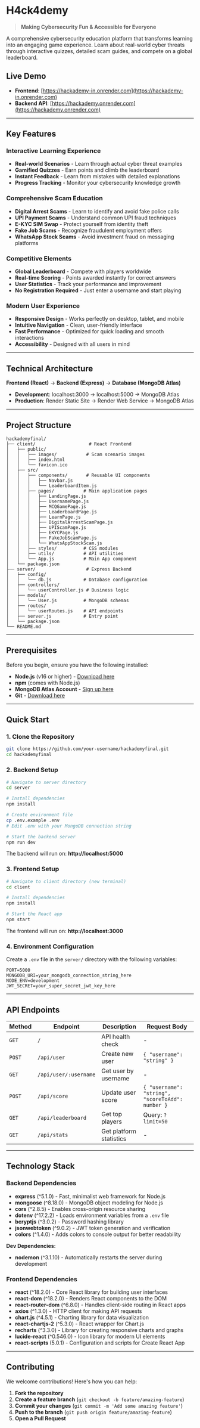 # H4ck4demy 

> **Making Cybersecurity Fun & Accessible for Everyone**

A comprehensive cybersecurity education platform that transforms learning into an engaging game experience. Learn about real-world cyber threats through interactive quizzes, detailed scam guides, and compete on a global leaderboard.

##  Live Demo
- **Frontend**: [https://hackademy-in.onrender.com](https://hackademy-in.onrender.com)
- **Backend API**: [https://hackademy.onrender.com](https://hackademy.onrender.com)

---

##  Key Features

###  **Interactive Learning Experience**
- **Real-world Scenarios** - Learn through actual cyber threat examples
- **Gamified Quizzes** - Earn points and climb the leaderboard
- **Instant Feedback** - Learn from mistakes with detailed explanations
- **Progress Tracking** - Monitor your cybersecurity knowledge growth

###  **Comprehensive Scam Education**
- **Digital Arrest Scams** - Learn to identify and avoid fake police calls
- **UPI Payment Scams** - Understand common UPI fraud techniques
- **E-KYC SIM Swap** - Protect yourself from identity theft
- **Fake Job Scams** - Recognize fraudulent employment offers
- **WhatsApp Stock Scams** - Avoid investment fraud on messaging platforms

###  **Competitive Elements**
- **Global Leaderboard** - Compete with players worldwide
- **Real-time Scoring** - Points awarded instantly for correct answers
- **User Statistics** - Track your performance and improvement
- **No Registration Required** - Just enter a username and start playing

###  **Modern User Experience**
- **Responsive Design** - Works perfectly on desktop, tablet, and mobile
- **Intuitive Navigation** - Clean, user-friendly interface
- **Fast Performance** - Optimized for quick loading and smooth interactions
- **Accessibility** - Designed with all users in mind

---

##  Technical Architecture

**Frontend (React)** → **Backend (Express)** → **Database (MongoDB Atlas)**  
- **Development**: localhost:3000 → localhost:5000 → MongoDB Atlas
- **Production**: Render Static Site → Render Web Service → MongoDB Atlas

---

##  Project Structure
```
hackademyfinal/
├── client/                    # React Frontend
│   ├── public/
│   │   ├── images/           # Scam scenario images
│   │   ├── index.html
│   │   └── favicon.ico
│   ├── src/
│   │   ├── components/       # Reusable UI components
│   │   │   ├── Navbar.js
│   │   │   └── LeaderboardItem.js
│   │   ├── pages/           # Main application pages
│   │   │   ├── LandingPage.js
│   │   │   ├── UsernamePage.js
│   │   │   ├── MCQGamePage.js
│   │   │   ├── LeaderboardPage.js
│   │   │   ├── LearnPage.js
│   │   │   ├── DigitalArrestScamPage.js
│   │   │   ├── UPIScamPage.js
│   │   │   ├── EKYCPage.js
│   │   │   ├── FakeJobScamPage.js
│   │   │   └── WhatsAppStockScam.js
│   │   ├── styles/          # CSS modules
│   │   ├── utils/           # API utilities
│   │   └── App.js           # Main App component
│   └── package.json
├── server/                   # Express Backend
│   ├── config/
│   │   └── db.js            # Database configuration
│   ├── controllers/
│   │   └── userController.js # Business logic
│   ├── models/
│   │   └── User.js          # MongoDB schemas
│   ├── routes/
│   │   └── userRoutes.js    # API endpoints
│   ├── server.js            # Entry point
│   └── package.json
└── README.md
```

---

##  Prerequisites

Before you begin, ensure you have the following installed:
- **Node.js** (v16 or higher) - [Download here](https://nodejs.org)  
- **npm** (comes with Node.js)  
- **MongoDB Atlas Account** - [Sign up here](https://www.mongodb.com/atlas)  
- **Git** - [Download here](https://git-scm.com)  

---

##  Quick Start

### 1. Clone the Repository
```bash
git clone https://github.com/your-username/hackademyfinal.git
cd hackademyfinal
```

### 2. Backend Setup
```bash
# Navigate to server directory
cd server

# Install dependencies
npm install

# Create environment file
cp .env.example .env
# Edit .env with your MongoDB connection string

# Start the backend server
npm run dev
```
The backend will run on: **http://localhost:5000**

### 3. Frontend Setup
```bash
# Navigate to client directory (new terminal)
cd client

# Install dependencies
npm install

# Start the React app
npm start
```
The frontend will run on: **http://localhost:3000**

### 4. Environment Configuration

Create a `.env` file in the `server/` directory with the following variables:
```env
PORT=5000
MONGODB_URI=your_mongodb_connection_string_here
NODE_ENV=development
JWT_SECRET=your_super_secret_jwt_key_here
```


---

##  API Endpoints

| Method | Endpoint              | Description              | Request Body |
|--------|-----------------------|--------------------------|--------------|
| `GET`  | `/`                   | API health check         | - |
| `POST` | `/api/user`           | Create new user          | `{ "username": "string" }` |
| `GET`  | `/api/user/:username` | Get user by username     | - |
| `POST` | `/api/score`          | Update user score        | `{ "username": "string", "scoreToAdd": number }` |
| `GET`  | `/api/leaderboard`    | Get top players          | Query: `?limit=50` |
| `GET`  | `/api/stats`          | Get platform statistics  | - |

---

##  Technology Stack

### Backend Dependencies
- **express** (^5.1.0) - Fast, minimalist web framework for Node.js  
- **mongoose** (^8.18.0) - MongoDB object modeling for Node.js  
- **cors** (^2.8.5) - Enables cross-origin resource sharing  
- **dotenv** (^17.2.2) - Loads environment variables from a `.env` file  
- **bcryptjs** (^3.0.2) - Password hashing library
- **jsonwebtoken** (^9.0.2) - JWT token generation and verification
- **colors** (^1.4.0) - Adds colors to console output for better readability  

**Dev Dependencies:**  
- **nodemon** (^3.1.10) - Automatically restarts the server during development  

### Frontend Dependencies
- **react** (^18.2.0) - Core React library for building user interfaces  
- **react-dom** (^18.2.0) - Renders React components to the DOM  
- **react-router-dom** (^6.8.0) - Handles client-side routing in React apps  
- **axios** (^1.3.0) - HTTP client for making API requests  
- **chart.js** (^4.5.1) - Charting library for data visualization  
- **react-chartjs-2** (^5.3.0) - React wrapper for Chart.js  
- **recharts** (^3.3.0) - Library for creating responsive charts and graphs  
- **lucide-react** (^0.546.0) - Icon library for modern UI elements  
- **react-scripts** (5.0.1) - Configuration and scripts for Create React App  

---

##  Contributing

We welcome contributions! Here's how you can help:

1. **Fork the repository**
2. **Create a feature branch** (`git checkout -b feature/amazing-feature`)
3. **Commit your changes** (`git commit -m 'Add some amazing feature'`)
4. **Push to the branch** (`git push origin feature/amazing-feature`)
5. **Open a Pull Request**





